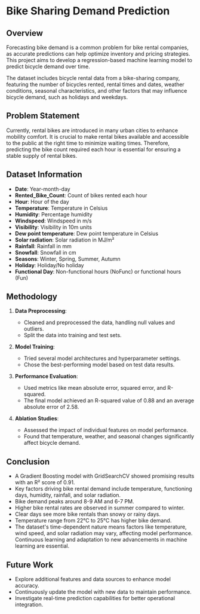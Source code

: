 # Bike Sharing Demand Prediction

## Overview
Forecasting bike demand is a common problem for bike rental companies, as accurate predictions can help optimize inventory and pricing strategies. This project aims to develop a regression-based machine learning model to predict bicycle demand over time.

The dataset includes bicycle rental data from a bike-sharing company, featuring the number of bicycles rented, rental times and dates, weather conditions, seasonal characteristics, and other factors that may influence bicycle demand, such as holidays and weekdays.

## Problem Statement
Currently, rental bikes are introduced in many urban cities to enhance mobility comfort. It is crucial to make rental bikes available and accessible to the public at the right time to minimize waiting times. Therefore, predicting the bike count required each hour is essential for ensuring a stable supply of rental bikes.

## Dataset Information
- **Date**: Year-month-day
- **Rented_Bike_Count**: Count of bikes rented each hour
- **Hour**: Hour of the day
- **Temperature**: Temperature in Celsius
- **Humidity**: Percentage humidity
- **Windspeed**: Windspeed in m/s
- **Visibility**: Visibility in 10m units
- **Dew point temperature**: Dew point temperature in Celsius
- **Solar radiation**: Solar radiation in MJ/m²
- **Rainfall**: Rainfall in mm
- **Snowfall**: Snowfall in cm
- **Seasons**: Winter, Spring, Summer, Autumn
- **Holiday**: Holiday/No holiday
- **Functional Day**: Non-functional hours (NoFunc) or functional hours (Fun)

## Methodology
1. **Data Preprocessing**:
   - Cleaned and preprocessed the data, handling null values and outliers.
   - Split the data into training and test sets.

2. **Model Training**:
   - Tried several model architectures and hyperparameter settings.
   - Chose the best-performing model based on test data results.

3. **Performance Evaluation**:
   - Used metrics like mean absolute error, squared error, and R-squared.
   - The final model achieved an R-squared value of 0.88 and an average absolute error of 2.58.

4. **Ablation Studies**:
   - Assessed the impact of individual features on model performance.
   - Found that temperature, weather, and seasonal changes significantly affect bicycle demand.

## Conclusion
- A Gradient Boosting model with GridSearchCV showed promising results with an R² score of 0.91.
- Key factors driving bike rental demand include temperature, functioning days, humidity, rainfall, and solar radiation.
- Bike demand peaks around 8-9 AM and 6-7 PM.
- Higher bike rental rates are observed in summer compared to winter.
- Clear days see more bike rentals than snowy or rainy days.
- Temperature range from 22°C to 25°C has higher bike demand.
- The dataset's time-dependent nature means factors like temperature, wind speed, and solar radiation may vary, affecting model performance. Continuous learning and adaptation to new advancements in machine learning are essential.

## Future Work
- Explore additional features and data sources to enhance model accuracy.
- Continuously update the model with new data to maintain performance.
- Investigate real-time prediction capabilities for better operational integration.
